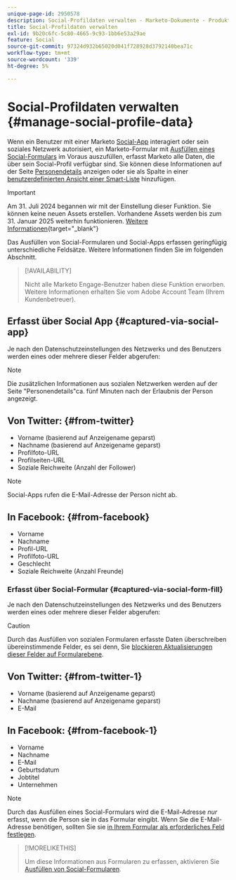 ```yaml
---
unique-page-id: 2950578
description: Social-Profildaten verwalten - Marketo-Dokumente - Produktdokumentation
title: Social-Profildaten verwalten
exl-id: 9b20c6fc-5c80-4665-9c93-1bb6e53a29ae
feature: Social
source-git-commit: 97324d932b65020d041f728928d3792140bea71c
workflow-type: tm+mt
source-wordcount: '339'
ht-degree: 5%

---
```


# Social-Profildaten verwalten {#manage-social-profile-data}

Wenn ein Benutzer mit einer Marketo [Social-App](/help/marketo/product-docs/demand-generation/social/configuring-social-actions/customize-social-app-button.md) interagiert oder sein soziales Netzwerk autorisiert, ein Marketo-Formular mit [Ausfüllen eines Social-Formulars](/help/marketo/product-docs/demand-generation/forms/form-actions/enable-social-form-fill-on-a-form.md) im Voraus auszufüllen, erfasst Marketo alle Daten, die über sein Social-Profil verfügbar sind. Sie können diese Informationen auf der Seite [Personendetails](/help/marketo/product-docs/core-marketo-concepts/smart-lists-and-static-lists/managing-people-in-smart-lists/using-the-person-detail-page.md) anzeigen oder sie als Spalte in einer [benutzerdefinierten Ansicht einer Smart-Liste](/help/marketo/product-docs/core-marketo-concepts/smart-lists-and-static-lists/using-smart-lists/create-and-change-views-for-lists-and-smart-list.md) hinzufügen.

>[!IMPORTANT]
>
>Am 31. Juli 2024 begannen wir mit der Einstellung dieser Funktion. Sie können keine neuen Assets erstellen. Vorhandene Assets werden bis zum 31. Januar 2025 weiterhin funktionieren. [Weitere Informationen](https://nation.marketo.com/t5/employee-blogs/marketo-engage-social-features-deprecation/ba-p/351977){target="_blank"}

Das Ausfüllen von Social-Formularen und Social-Apps erfassen geringfügig unterschiedliche Feldsätze. Weitere Informationen finden Sie im folgenden Abschnitt.

>[!AVAILABILITY]
>
>Nicht alle Marketo Engage-Benutzer haben diese Funktion erworben. Weitere Informationen erhalten Sie vom Adobe Account Team (Ihrem Kundenbetreuer).

## Erfasst über Social App {#captured-via-social-app}

Je nach den Datenschutzeinstellungen des Netzwerks und des Benutzers werden eines oder mehrere dieser Felder abgerufen:

>[!NOTE]
>
>Die zusätzlichen Informationen aus sozialen Netzwerken werden auf der Seite &quot;Personendetails&quot;ca. fünf Minuten nach der Erlaubnis der Person angezeigt.

## Von Twitter: {#from-twitter}

* Vorname (basierend auf Anzeigename geparst)
* Nachname (basierend auf Anzeigename geparst)
* Profilfoto-URL
* Profilseiten-URL
* Soziale Reichweite (Anzahl der Follower)

>[!NOTE]
>
>Social-Apps rufen die E-Mail-Adresse der Person nicht ab.

## In Facebook: {#from-facebook}

* Vorname
* Nachname
* Profil-URL
* Profilfoto-URL
* Geschlecht
* Soziale Reichweite (Anzahl Freunde)

### Erfasst über Social-Formular {#captured-via-social-form-fill}

Je nach den Datenschutzeinstellungen des Netzwerks und des Benutzers werden eines oder mehrere dieser Felder abgerufen:

>[!CAUTION]
>
>Durch das Ausfüllen von sozialen Formularen erfasste Daten überschreiben übereinstimmende Felder, es sei denn, Sie [blockieren Aktualisierungen dieser Felder auf Formularebene](/help/marketo/product-docs/administration/field-management/block-updates-to-a-field.md).

## Von Twitter: {#from-twitter-1}

* Vorname (basierend auf Anzeigename geparst)
* Nachname (basierend auf Anzeigename geparst)
* E-Mail

## In Facebook: {#from-facebook-1}

* Vorname
* Nachname
* E-Mail
* Geburtsdatum
* Jobtitel
* Unternehmen

>[!NOTE]
>
>Durch das Ausfüllen eines Social-Formulars wird die E-Mail-Adresse _nur_ erfasst, wenn die Person sie in das Formular eingibt. Wenn Sie die E-Mail-Adresse benötigen, sollten Sie sie [in Ihrem Formular als erforderliches Feld festlegen](/help/marketo/product-docs/demand-generation/forms/creating-a-form/make-a-form-field-required.md).

>[!MORELIKETHIS]
>
>Um diese Informationen aus Formularen zu erfassen, aktivieren Sie [Ausfüllen von Social-Formularen](/help/marketo/product-docs/demand-generation/forms/form-actions/enable-social-form-fill-on-a-form.md).

